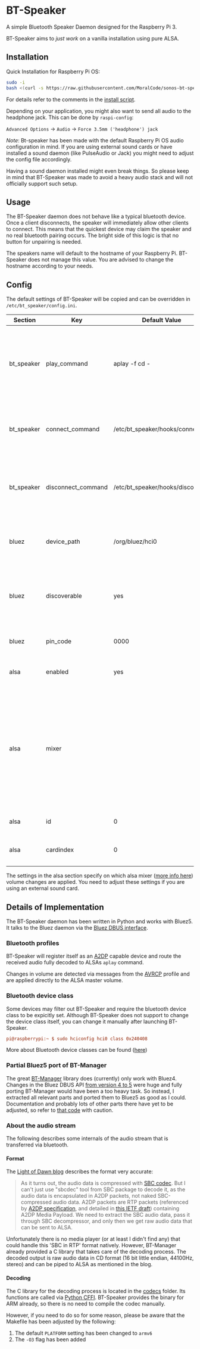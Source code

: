 # BT-Speaker

A simple Bluetooth Speaker Daemon designed for the Raspberry Pi 3.

BT-Speaker aims to _just work_ on a vanilla installation using pure ALSA.

## Installation

Quick Installation for Raspberry Pi OS:

```bash
sudo -i
bash <(curl -s https://raw.githubusercontent.com/MoralCode/sonos-bt-speaker/master/install.sh)
```

For details refer to the comments in the [install script](https://github.com/MoralCode/sonos-bt-speaker/blob/master/install.sh).

Depending on your application, you might also want to send all audio to the headphone jack.
This can be done by `raspi-config`:

`Advanced Options` -> `Audio` -> `Force 3.5mm ('headphone') jack`

_Note_: Bt-speaker has been made with the default Raspberry Pi OS audio configuration in mind.
If you are using external sound cards or have installed a sound daemon (like PulseAudio or Jack) you might need to adjust the config file accordingly.

Having a sound daemon installed might even break things.
So please keep in mind that BT-Speaker was made to avoid a heavy audio stack and will not officially support such setup.

## Usage

The BT-Speaker daemon does not behave like a typical bluetooth device.
Once a client disconnects, the speaker will immediately allow other clients to connect.
This means that the quickest device may claim the speaker and no real bluetooth pairing occurs.
The bright side of this logic is that no button for unpairing is needed.

The speakers name will default to the hostname of your Raspberry Pi.
BT-Speaker does not manage this value.
You are advised to change the hostname according to your needs.

## Config

The default settings of BT-Speaker will be copied and can be overridden in `/etc/bt_speaker/config.ini`.

| Section    | Key                | Default Value                    | Description                                                                                                                                                |
| ---------- | ------------------ | -------------------------------- | ---------------------------------------------------------------------------------------------------------------------------------------------------------- |
| bt_speaker | play_command       | aplay -f cd -                    | The raw audio in CD Format (16bit little endian, 44100Hz, stereo) is piped to this command.                                                                |
| bt_speaker | connect_command    | /etc/bt_speaker/hooks/connect    | Command that is called when an audio device connects to BT-Speaker                                                                                         |
| bt_speaker | disconnect_command | /etc/bt_speaker/hooks/disconnect | Command that is called when an audio device disconnects from BT-Speaker                                                                                    |
| bluez      | device_path        | /org/bluez/hci0                  | The DBUS path where BT-Speaker can find the bluetooth device                                                                                               |
| bluez      | discoverable       | yes                              | Specifies if the raspberry pi should advertise itself if no client is connected.                                                                           |
| bluez      | pin_code           | 0000                             | The pin code if `btmgmt ssp off`                                                                                                                           |
| alsa       | enabled            | yes                              | Enables volume control via alsamixer                                                                                                                       |
| alsa       | mixer              |                                  | The volume of this mixer will be set from AVRCP messages (Remote volume control) Use `HDMI` or `Headphone`. If not set, the first mixer available is used. |
| alsa       | id                 | 0                                | The alsa id of the mixer control                                                                                                                           |
| alsa       | cardindex          | 0                                | The alsa cardindex of the soundcard                                                                                                                        |

The settings in the alsa section specify on which alsa mixer ([more info here](https://larsimmisch.github.io/pyalsaaudio/libalsaaudio.html#mixer-objects)) volume changes are applied.
You need to adjust these settings if you are using an external sound card.

## Details of Implementation

The BT-Speaker daemon has been written in Python and works with Bluez5.
It talks to the Bluez daemon via the [Bluez DBUS interface](https://git.kernel.org/cgit/bluetooth/bluez.git/tree/doc).

### Bluetooth profiles

BT-Speaker will register itself as an [A2DP](https://en.wikipedia.org/wiki/List_of_Bluetooth_profiles#Advanced_Audio_Distribution_Profile_.28A2DP.29) capable device and route the received audio fully decoded to ALSAs `aplay` command.

Changes in volume are detected via messages from the [AVRCP](https://en.wikipedia.org/wiki/List_of_Bluetooth_profiles#Audio.2FVideo_Remote_Control_Profile_.28AVRCP.29) profile and are applied directly to the ALSA master volume.

### Bluetooth device class

Some devices may filter out BT-Speaker and require the bluetooth device class to be expicitly set. Although BT-Speaker does not support to change the device class itself, you can change it manually after launching BT-Speaker.

```ini
pi@raspberrypi:~ $ sudo hciconfig hci0 class 0x240408
```

More about Bluetooth device classes can be found ([here](http://bluetooth-pentest.narod.ru/software/bluetooth_class_of_device-service_generator.html))

### Partial Bluez5 port of BT-Manager

The great [BT-Manager](https://github.com/liamw9534/bt-manager) library does (currently) only work with Bluez4.
Changes in the Bluez DBUS API [from version 4 to 5](http://www.bluez.org/bluez-5-api-introduction-and-porting-guide/) were huge and fully porting BT-Manager would have been a too heavy task.
So instead, I extracted all relevant parts and ported them to Bluez5 as good as I could.
Documentation and probably lots of other parts there have yet to be adjusted, so refer to [that code](bt_manager) with caution.

### About the audio stream

The following describes some internals of the audio stream that is transferred via bluetooth.

#### Format

The [Light of Dawn blog](http://www.lightofdawn.org/blog/?viewCat=Bluetooth) describes the format very accurate:

> As it turns out, the audio data is compressed with [SBC codec](http://en.wikipedia.org/wiki/SBC_%28codec%29).
> But I can't just use "sbcdec" tool from SBC package to decode it, as the audio data is encapsulated in A2DP packets, not naked SBC-compressed audio data.
> A2DP packets are RTP packets (referenced by [A2DP specification](https://www.bluetooth.org/en-us/specification/adopted-specifications), and detailed in [this IETF draft](http://tools.ietf.org/html/draft-ietf-payload-rtp-sbc-04)) containing A2DP Media Payload.
> We need to extract the SBC audio data, pass it through SBC decompressor, and only then we get raw audio data that can be sent to ALSA.

Unfortunately there is no media player (or at least I didn't find any) that could handle this 'SBC in RTP' format natively.
However, BT-Manager already provided a C library that takes care of the decoding process.
The decoded output is raw audio data in CD format (16 bit little endian, 44100Hz, stereo) and can be piped to ALSA as mentioned in the blog.

#### Decoding

The C library for the decoding process is located in the [codecs](codecs) folder.
Its functions are called via [Python CFFI](http://cffi.readthedocs.io/en/latest/).
BT-Speaker provides the binary for ARM already, so there is no need to compile the codec manually.

However, if you need to do so for some reason, please be aware that the Makefile has been adjusted by the following:

1. The default `PLATFORM` setting has been changed to `armv6`
1. The `-O3` flag has been added
